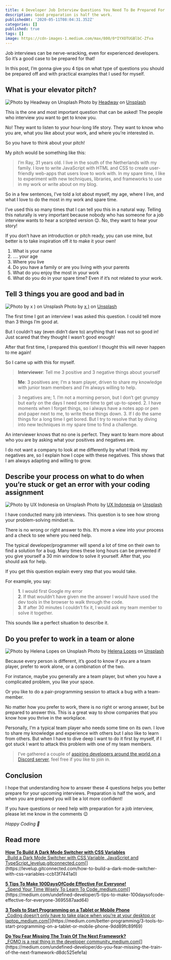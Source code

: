 ```yaml
---
title: 4 Developer Job Interview Questions You Need To Be Prepared For
description: Good preparation is half the work.
publishedAt: '2020-05-11T08:04:31.352Z'
categories: []
published: true
tags: []
image: https://cdn-images-1.medium.com/max/800/0*IYXOTUGBlbC-Zfva
---
```


Job interviews can be nerve-wracking, even for experienced developers. So it’s a good case to be prepared for that!

In this post, I’m gonna give you 4 tips on what type of questions you should be prepared off and with practical examples that I used for myself.

## What is your elevator pitch?

![Photo by [Headway](https://unsplash.com/@headwayio?utm_source=medium&utm_medium=referral) on [Unsplash](https://unsplash.com?utm_source=medium&utm_medium=referral)](https://cdn-images-1.medium.com/max/800/0*VVyjLb8L9RX3PUtO)
Photo by [Headway](https://unsplash.com/@headwayio?utm_source=medium&utm_medium=referral) on [Unsplash](https://unsplash.com?utm_source=medium&utm_medium=referral)

This is the one and most important question that can be asked! The people who interview you want to get to know you.

No! They want to listen to your hour-long life story. They want to know who you are, what you like about your work, and where you’re interested in.

So you have to think about your pitch!

My pitch would be something like this:

> I’m Ray, 31 years old. I live in the south of the Netherlands with my family. I love to write JavaScript with HTML and CSS to create user-friendly web-apps that users love to work with. In my spare time, I like to experiment with new techniques, libraries, and frameworks to use in my work or write about on my blog.

So in a few sentences, I’ve told a lot about myself, my age, where I live, and what I love to do the most in my work and spare time.

I’ve used this so many times that I can tell you this in a natural way. Telling this naturally is very important because nobody who has someone for a job interview wants to hear a scripted version 😉. No, they want to hear your story!

If you don’t have an introduction or pitch ready, you can use mine, but better is to take inspiration off it to make it your own!

1.  What is your name
2.  …. your age
3.  Where you live
4.  Do you have a family or are you living with your parents
5.  What do you enjoy the most in your work
6.  What do you do in your spare time? Even if it’s not related to your work.

## Tell 3 things you are good and bad in

![Photo by [x )](https://unsplash.com/@speckfechta?utm_source=medium&utm_medium=referral) on [Unsplash](https://unsplash.com?utm_source=medium&utm_medium=referral)](https://cdn-images-1.medium.com/max/600/0*U7rELT4tgzhbiUNf)
Photo by [x )](https://unsplash.com/@speckfechta?utm_source=medium&utm_medium=referral) on [Unsplash](https://unsplash.com?utm_source=medium&utm_medium=referral)

The first time I got an interview I was asked this question. I could tell more than 3 things I’m good at.

But I couldn’t say (even didn’t dare to) anything that I was not so good in! Just scared that they thought I wasn’t good enough!

After that first time, I prepared this question! I thought this will never happen to me again!

So I came up with this for myself.

> **Interviewer**: Tell me 3 positive and 3 negative things about yourself

> **Me**: 3 positives are; I’m a team player, driven to share my knowledge with junior team members and I’m always willing to help.

> 3 negatives are; 1. I’m not a morning person, but I don’t get grumpy but early on the days I need some time to get up-to-speed. 2. I have moments when I forget things, so i always have a notes app or pen and paper next to me, to write these things down. 3. If I do the same things for a long time I get bored. But I try to resolve that by diving into new techniques in my spare time to find a challenge.

An interviewer knows that no one is perfect. They want to learn more about who you are by asking what your positives and negatives are.

I do not want a company to look at me differently by what I think my negatives are, so I explain how I cope with these negatives. This shows that I am always adapting and willing to grow.

## Describe your process on what to do when you’re stuck or get an error with your coding assignment

![Photo by [UX Indonesia](https://unsplash.com/@uxindo?utm_source=medium&utm_medium=referral) on [Unsplash](https://unsplash.com?utm_source=medium&utm_medium=referral)](https://cdn-images-1.medium.com/max/800/0*J1EMNcoM61zBQkF9)
Photo by [UX Indonesia](https://unsplash.com/@uxindo?utm_source=medium&utm_medium=referral) on [Unsplash](https://unsplash.com?utm_source=medium&utm_medium=referral)

I have conducted many job interviews. This question is to see how strong your problem-solving mindset is.

There is no wrong or right answer to this. It’s more a view into your process and a check to see where you need help.

The typical developer/programmer will spend a lot of time on their own to find a solution for a bug. Many times these long hours can be prevented if you give yourself a 30 min window to solve it yourself. After that, you should ask for help.

If you get this question explain every step that you would take.

For example, you say:

> **1**. I would first Google my error  
> **2**. If that wouldn’t have given me the answer I would have used the dev tools in the browser to walk through the code.  
> **3**. If after 30 minutes I couldn’t fix it, I would ask my team member to solve it together.

This sounds like a perfect situation to describe it.

## Do you prefer to work in a team or alone

![Photo by [Helena Lopes](https://unsplash.com/@wildlittlethingsphoto?utm_source=medium&utm_medium=referral) on [Unsplash](https://unsplash.com?utm_source=medium&utm_medium=referral)](https://cdn-images-1.medium.com/max/800/0*yOXnr_iINFHj8tP8)
Photo by [Helena Lopes](https://unsplash.com/@wildlittlethingsphoto?utm_source=medium&utm_medium=referral) on [Unsplash](https://unsplash.com?utm_source=medium&utm_medium=referral)

Because every person is different, it’s good to know if you are a team player, prefer to work alone, or a combination of the two.

For instance, maybe you generally are a team player, but when you have a complicated problem, you like your space.

Or you like to do a pair-programming session to attack a bug with a team-member.

No matter how you prefer to work, there is no right or wrong answer, but be prepared to answer this. This is a great way to show companies that you know how you thrive in the workplace.

Personally, I’m a typical team player who needs some time on its own. I love to share my knowledge and experience with others but I also like to learn from others. But when I have to dive deep I want to do it first by myself, if I got stuck I want to attack this problem with one of my team members.

> I’ve gathered a couple of [aspiring developers around the world on a Discord server](https://mailchi.mp/fb82491d03f8/dev-by-rayray-discord-community), feel free if you like to join in.

## Conclusion

I hope that understanding how to answer these 4 questions helps you better prepare for your upcoming interviews. Preparation is half the work, and when you are prepared you will be a lot more confident!

If you have questions or need help with preparation for a job interview, please let me know in the comments 😉

_Happy Coding 🚀_

## Read more

[**How To Build A Dark Mode Switcher with CSS Variables**  
\_Build a Dark Mode Switcher with CSS Variable, JavaScript and TypeScript_levelup.gitconnected.com](https://levelup.gitconnected.com/how-to-build-a-dark-mode-switcher-with-css-variables-ccb13f7441a0 'https://levelup.gitconnected.com/how-to-build-a-dark-mode-switcher-with-css-variables-ccb13f7441a0')[](https://levelup.gitconnected.com/how-to-build-a-dark-mode-switcher-with-css-variables-ccb13f7441a0)

[**5 Tips To Make 100DaysOfCode Effective For Everyone!**  
\_Spend Your Time Wisely To Learn To Code_medium.com](https://medium.com/undefined-developer/5-tips-to-make-100daysofcode-effective-for-everyone-3695587aad64 'https://medium.com/undefined-developer/5-tips-to-make-100daysofcode-effective-for-everyone-3695587aad64')[](https://medium.com/undefined-developer/5-tips-to-make-100daysofcode-effective-for-everyone-3695587aad64)

[**3 Tools to Start Programming on a Tablet or Mobile Phone**  
\_Coding doesn’t only have to take place when you’re at your desktop or laptop_medium.com](https://medium.com/better-programming/3-tools-to-start-programming-on-a-tablet-or-mobile-phone-9dd89fc89f69 'https://medium.com/better-programming/3-tools-to-start-programming-on-a-tablet-or-mobile-phone-9dd89fc89f69')[](https://medium.com/better-programming/3-tools-to-start-programming-on-a-tablet-or-mobile-phone-9dd89fc89f69)

[**Do You Fear Missing The Train Of The Next Framework?**  
\_FOMO is a real thing in the developer community_medium.com](https://medium.com/undefined-developer/do-you-fear-missing-the-train-of-the-next-framework-d8dc525efe1a 'https://medium.com/undefined-developer/do-you-fear-missing-the-train-of-the-next-framework-d8dc525efe1a')[](https://medium.com/undefined-developer/do-you-fear-missing-the-train-of-the-next-framework-d8dc525efe1a)
